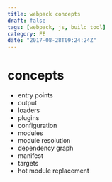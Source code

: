 ```yaml
---
title: webpack concepts
draft: false
tags: [webpack, js, build tool]
category: FE
date: "2017-08-28T09:24:24Z"
---
```


# concepts
* entry points
* output
* loaders
* plugins
* configuration
* modules
* module resolution
* dependency graph
* manifest
* targets
* hot module replacement